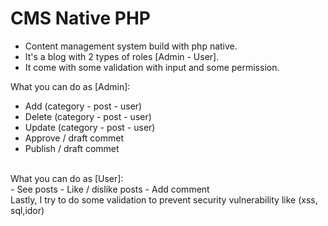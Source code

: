 # CMS Native PHP

- Content management system build with php native. 
- It's a blog with 2 types of roles [Admin - User].
- It come with some validation with input and some permission.

What you can do as [Admin]:
<br>
 - Add    (category - post - user)
 - Delete (category - post - user)
 - Update (category - post - user)
 - Approve / draft commet
 - Publish / draft commet
  <br>
What you can do as [User]: 
<br>
 - See posts
 - Like / dislike posts
 - Add comment
  <br>
Lastly, I try to do some validation to prevent security vulnerability like (xss, sql,idor)
